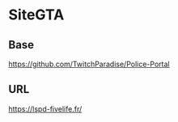 # SiteGTA
## Base

https://github.com/TwitchParadise/Police-Portal

## URL

https://lspd-fivelife.fr/
